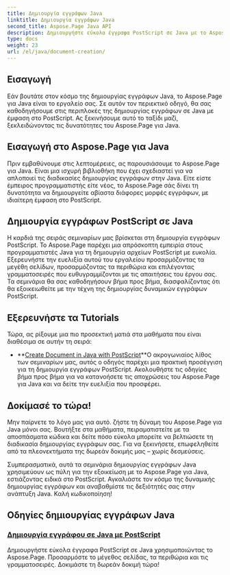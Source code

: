 ```yaml
---
title: Δημιουργία εγγράφων Java
linktitle: Δημιουργία εγγράφων Java
second_title: Aspose.Page Java API
description: Δημιουργήστε εύκολα έγγραφα PostScript σε Java με το Aspose.Page. Προσαρμόστε το μέγεθος σελίδας, τα περιθώρια και τις γραμματοσειρές. Βουτήξτε σε σεμινάρια δημιουργίας εγγράφων Java.
type: docs
weight: 23
url: /el/java/document-creation/
---
```

## Εισαγωγή

Εάν βουτάτε στον κόσμο της δημιουργίας εγγράφων Java, το Aspose.Page για Java είναι το εργαλείο σας. Σε αυτόν τον περιεκτικό οδηγό, θα σας καθοδηγήσουμε στις περιπλοκές της δημιουργίας εγγράφων σε Java με έμφαση στο PostScript. Ας ξεκινήσουμε αυτό το ταξίδι μαζί, ξεκλειδώνοντας τις δυνατότητες του Aspose.Page για Java.

## Εισαγωγή στο Aspose.Page για Java

Πριν εμβαθύνουμε στις λεπτομέρειες, ας παρουσιάσουμε το Aspose.Page για Java. Είναι μια ισχυρή βιβλιοθήκη που έχει σχεδιαστεί για να απλοποιεί τις διαδικασίες δημιουργίας εγγράφων στην Java. Είτε είστε έμπειρος προγραμματιστής είτε νέος, το Aspose.Page σάς δίνει τη δυνατότητα να δημιουργείτε αβίαστα διάφορες μορφές εγγράφων, με ιδιαίτερη έμφαση στο PostScript.

## Δημιουργία εγγράφων PostScript σε Java

Η καρδιά της σειράς σεμιναρίων μας βρίσκεται στη δημιουργία εγγράφων PostScript. Το Aspose.Page παρέχει μια απρόσκοπτη εμπειρία στους προγραμματιστές Java για τη δημιουργία αρχείων PostScript με ευκολία. Εξερευνήστε την ευελιξία αυτού του εργαλείου προσαρμόζοντας τα μεγέθη σελίδων, προσαρμόζοντας τα περιθώρια και επιλέγοντας γραμματοσειρές που ευθυγραμμίζονται με τις απαιτήσεις του έργου σας. Τα σεμινάρια θα σας καθοδηγήσουν βήμα προς βήμα, διασφαλίζοντας ότι θα εξοικειωθείτε με την τέχνη της δημιουργίας δυναμικών εγγράφων PostScript.

## Εξερευνήστε τα Tutorials

Τώρα, ας ρίξουμε μια πιο προσεκτική ματιά στα μαθήματα που είναι διαθέσιμα σε αυτήν τη σειρά:

- **[Create Document in Java with PostScript](./postscript/)**Ο ακρογωνιαίος λίθος των σεμιναρίων μας, αυτός ο οδηγός παρέχει μια πρακτική προσέγγιση για τη δημιουργία εγγράφων PostScript. Ακολουθήστε τις οδηγίες βήμα προς βήμα για να κατανοήσετε τις αποχρώσεις του Aspose.Page για Java και να δείτε την ευελιξία που προσφέρει.

## Δοκίμασέ το τώρα!

Μην παίρνετε το λόγο μας για αυτό. ζήστε τη δύναμη του Aspose.Page για Java μόνοι σας. Βουτήξτε στα μαθήματα, πειραματιστείτε με τα αποσπάσματα κώδικα και δείτε πόσο εύκολα μπορείτε να βελτιώσετε τη διαδικασία δημιουργίας εγγράφων σας. Για να ξεκινήσετε, επωφεληθείτε από τα πλεονεκτήματα της δωρεάν δοκιμής μας – χωρίς δεσμεύσεις.

Συμπερασματικά, αυτά τα σεμινάρια δημιουργίας εγγράφων Java χρησιμεύουν ως πύλη για την εξοικείωση με το Aspose.Page για Java, εστιάζοντας ειδικά στο PostScript. Αγκαλιάστε τον κόσμο της δυναμικής δημιουργίας εγγράφων και αναβαθμίστε τις δεξιότητές σας στην ανάπτυξη Java. Καλή κωδικοποίηση!
## Οδηγίες δημιουργίας εγγράφων Java
### [Δημιουργία εγγράφου σε Java με PostScript](./postscript/)
Δημιουργήστε εύκολα έγγραφα PostScript σε Java χρησιμοποιώντας το Aspose.Page. Προσαρμόστε το μέγεθος σελίδας, τα περιθώρια και τις γραμματοσειρές. Δοκιμάστε τη δωρεάν δοκιμή τώρα!